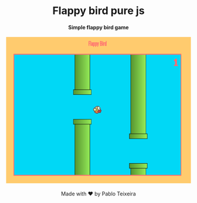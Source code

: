 <h1 align="center">
    Flappy bird pure js
</h1>


<h4 align="center">
  Simple flappy bird game <br>
  <!-- <a target="blank" align="center" href="https://github-explorer-sigma.vercel.app/">click to access the project.</a> -->
</h4>
  

<div align="center">
    <img height=400 src="https://raw.githubusercontent.com/opabloteixeira/flap-bird-purejs/master/git-img/flap.png" />
</div>



<br />
<div align="center">
    Made with ♥ by Pablo Teixeira
</div>

